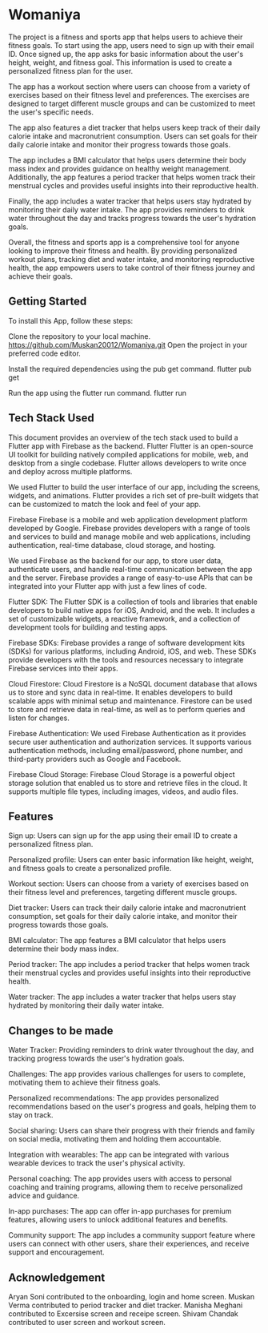 # Womaniya

The project is a fitness and sports app that helps users to achieve their fitness goals. To start using the app, users need to sign up with their email ID. Once signed up, the app asks for basic information about the user's height, weight, and fitness goal. This information is used to create a personalized fitness plan for the user.

The app has a workout section where users can choose from a variety of exercises based on their fitness level and preferences. The exercises are designed to target different muscle groups and can be customized to meet the user's specific needs.

The app also features a diet tracker that helps users keep track of their daily calorie intake and macronutrient consumption. Users can set goals for their daily calorie intake and monitor their progress towards those goals.

The app includes a BMI calculator that helps users determine their body mass index and provides guidance on healthy weight management. Additionally, the app features a period tracker that helps women track their menstrual cycles and provides useful insights into their reproductive health.

Finally, the app includes a water tracker that helps users stay hydrated by monitoring their daily water intake. The app provides reminders to drink water throughout the day and tracks progress towards the user's hydration goals.

Overall, the fitness and sports app is a comprehensive tool for anyone looking to improve their fitness and health. By providing personalized workout plans, tracking diet and water intake, and monitoring reproductive health, the app empowers users to take control of their fitness journey and achieve their goals.






## Getting Started
To install this App, follow these steps:

Clone the repository to your local machine.
https://github.com/Muskan20012/Womaniya.git
Open the project in your preferred code editor.

Install the required dependencies using the pub get command.
flutter pub get



Run the app using the flutter run command.
flutter run

## Tech Stack Used
This document provides an overview of the tech stack used to build a Flutter app with Firebase as the backend.
Flutter
Flutter is an open-source UI toolkit for building natively compiled applications for mobile, web, and desktop from a single codebase. Flutter allows developers to write once and deploy across multiple platforms.

We used Flutter to build the user interface of our app, including the screens, widgets, and animations. Flutter provides a rich set of pre-built widgets that can be customized to match the look and feel of your app.

Firebase
Firebase is a mobile and web application development platform developed by Google. Firebase provides developers with a range of tools and services to build and manage mobile and web applications, including authentication, real-time database, cloud storage, and hosting.

We used Firebase as the backend for our app, to store user data, authenticate users, and handle real-time communication between the app and the server. Firebase provides a range of easy-to-use APIs that can be integrated into your Flutter app with just a few lines of code.

Flutter SDK: The Flutter SDK is a collection of tools and libraries that enable developers to build native apps for iOS, Android, and the web. It includes a set of customizable widgets, a reactive framework, and a collection of development tools for building and testing apps.

Firebase SDKs: Firebase provides a range of software development kits (SDKs) for various platforms, including Android, iOS, and web. These SDKs provide developers with the tools and resources necessary to integrate Firebase services into their apps.

Cloud Firestore: Cloud Firestore is a NoSQL document database that allows us to store and sync data in real-time. It enables developers to build scalable apps with minimal setup and maintenance. Firestore can be used to store and retrieve data in real-time, as well as to perform queries and listen for changes.

Firebase Authentication: We used Firebase Authentication as it provides secure user authentication and authorization services. It supports various authentication methods, including email/password, phone number, and third-party providers such as Google and Facebook.

Firebase Cloud Storage: Firebase Cloud Storage is a powerful object storage solution that enabled us to store and retrieve files in the cloud. It supports multiple file types, including images, videos, and audio files.

## Features
Sign up: Users can sign up for the app using their email ID to create a personalized fitness plan.

Personalized profile: Users can enter basic information like height, weight, and fitness goals to create a personalized profile.

Workout section: Users can choose from a variety of exercises based on their fitness level and preferences, targeting different muscle groups.

Diet tracker: Users can track their daily calorie intake and macronutrient consumption, set goals for their daily calorie intake, and monitor their progress towards those goals.

BMI calculator: The app features a BMI calculator that helps users determine their body mass index.

Period tracker: The app includes a period tracker that helps women track their menstrual cycles and provides useful insights into their reproductive health.

Water tracker: The app includes a water tracker that helps users stay hydrated by monitoring their daily water intake.

## Changes to be made
Water Tracker: Providing reminders to drink water throughout the day, and tracking progress towards the user's hydration goals.

Challenges: The app provides various challenges for users to complete, motivating them to achieve their fitness goals.

Personalized recommendations: The app provides personalized recommendations based on the user's progress and goals, helping them to stay on track.

Social sharing: Users can share their progress with their friends and family on social media, motivating them and holding them accountable.

Integration with wearables: The app can be integrated with various wearable devices to track the user's physical activity.

Personal coaching: The app provides users with access to personal coaching and training programs, allowing them to receive personalized advice and guidance.

In-app purchases: The app can offer in-app purchases for premium features, allowing users to unlock additional features and benefits.

Community support: The app includes a community support feature where users can connect with other users, share their experiences, and receive support and encouragement.

## Acknowledgement

Aryan Soni contributed to the onboarding, login and home screen.
Muskan Verma contributed to period tracker and diet tracker.
Manisha Meghani contributed to Excersise screen and receipe screen.
Shivam Chandak contributed to user screen and workout screen.



